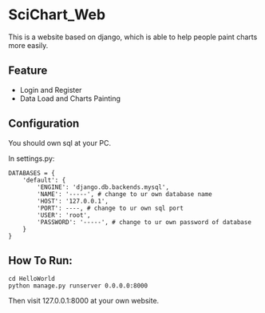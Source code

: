 # SciChart_Web

This is a website based on django, which is able to help people paint charts more easily.

## Feature
- Login and Register
- Data Load and Charts Painting


## Configuration

You should own sql at your PC.

In settings.py:
```
DATABASES = {
    'default': {
        'ENGINE': 'django.db.backends.mysql',
        'NAME': '-----', # change to ur own database name
        'HOST': '127.0.0.1',
        'PORT': ----, # change to ur own sql port
        'USER': 'root',
        'PASSWORD': '-----', # change to ur own password of database
    }
}
```

## How To Run:

```
cd HelloWorld
python manage.py runserver 0.0.0.0:8000
```

Then visit 127.0.0.1:8000 at your own website.
